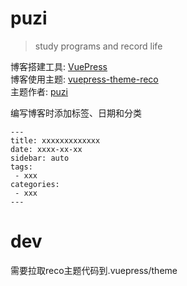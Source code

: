 <!--
 * @Descripttion: 
 * @version: 
 * @Author: zhenzipu
 * @Date: 2020-11-25 09:20:09
 * @LastEditors: zhenzipu
 * @LastEditTime: 2020-11-25 09:26:35
-->
# puzi

> study programs and record life

博客搭建工具: [VuePress](https://vuepress.vuejs.org/zh/)  
博客使用主题: [vuepress-theme-reco](https://vuepress-theme-reco.recoluan.com/)  
主题作者: [puzi](https://github.com/zhenzp)

编写博客时添加标签、日期和分类
```
---
title: xxxxxxxxxxxxx
date: xxxx-xx-xx
sidebar: auto
tags:
 - xxx
categories:
 - xxx
---
```

# dev

需要拉取reco主题代码到.vuepress/theme